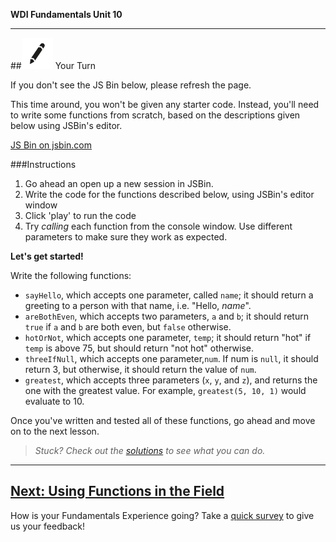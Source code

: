**WDI Fundamentals Unit 10**

---

##![Your Turn](../assets/exercise.png) Your Turn

If you don't see the JS Bin below, please refresh the page.

This time around, you won't be given any starter code. Instead, you'll need to write some functions from scratch, based on the descriptions given below using JSBin's editor.

<a class="jsbin-embed" href="https://jsbin.com/cugoya/embed?js">JS Bin on jsbin.com</a><script src="https://static.jsbin.com/js/embed.min.js?3.35.12"></script>

###Instructions

1. Go ahead an open up a new session in JSBin.
2. Write the code for the functions described below, using JSBin's editor window
3. Click 'play' to run the code
4. Try *calling* each function from the console window. Use different parameters to make sure they work as expected.

**Let's get started!**

Write the following functions:
* `sayHello`, which accepts one parameter, called `name`; it should return a greeting to a person with that name, i.e. "Hello, *name*".
* `areBothEven`, which accepts two parameters, `a` and `b`; it should return `true` if `a` and `b` are both even, but `false` otherwise.
* `hotOrNot`, which accepts one parameter, `temp`; it should return "hot" if `temp` is above 75, but should return "not hot" otherwise.
* `threeIfNull`, which accepts one parameter,`num`. If num is `null`, it should return 3, but otherwise, it should return the value of `num`.
* `greatest`, which accepts three parameters (`x`, `y`, and `z`), and returns the one with the greatest value. For example, `greatest(5, 10, 1)` would evaluate to 10.

Once you've written and tested all of these functions, go ahead and move on to the next lesson.

> *Stuck? Check out the [solutions](../exercise-solutions.md) to see what you can do.*

---

[Next: Using Functions in the Field](05_lesson.md)
---
How is your Fundamentals Experience going? Take a [quick survey](../feedback.md) to give us your feedback!
